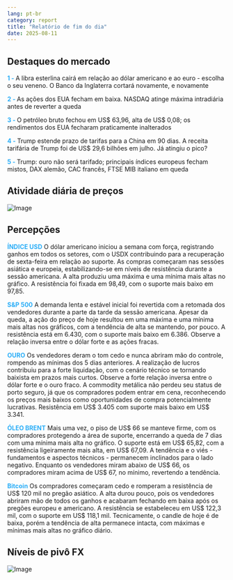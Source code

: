 ```yaml
---
lang: pt-br
category: report
title: "Relatório de fim do dia"
date: 2025-08-11
---
```



<h2>Destaques do mercado</h2>
<strong style="color: #2caef7;">1 - </strong> A libra esterlina cairá em relação ao dólar americano e ao euro - escolha o seu veneno. O Banco da Inglaterra cortará novamente, e novamente

<strong style="color: #2caef7;">2 - </strong> As ações dos EUA fecham em baixa. NASDAQ atinge máxima intradiária antes de reverter a queda

<strong style="color: #2caef7;">3 - </strong> O petróleo bruto fechou em US$ 63,96, alta de US$ 0,08; os rendimentos dos EUA fecharam praticamente inalterados


<strong style="color: #2caef7;">4 - </strong> Trump estende prazo de tarifas para a China em 90 dias. A receita tarifária de Trump foi de US$ 29,6 bilhões em julho. Já atingiu o pico?

<strong style="color: #2caef7;">5 - </strong> Trump: ouro não será tarifado; principais índices europeus fecham mistos, DAX alemão, CAC francês, FTSE MIB italiano em queda




<h2>Atividade diária de preços</h2>
<img src="https://markleighedu.github.io/img/Aug-2025/11-Aug-2025/price.jpg" alt="Image"/>

<h2>Percepções</h2>
<strong style="color: #2caef7;">ÍNDICE USD</strong> O dólar americano iniciou a semana com força, registrando ganhos em todos os setores, com o USDX contribuindo para a recuperação de sexta-feira em relação ao suporte. As compras começaram nas sessões asiática e europeia, estabilizando-se em níveis de resistência durante a sessão americana. A alta produziu uma máxima e uma mínima mais altas no gráfico. A resistência foi fixada em 98,49, com o suporte mais baixo em 97,85.

<strong style="color: #2caef7;">S&P 500</strong> A demanda lenta e estável inicial foi revertida com a retomada dos vendedores durante a parte da tarde da sessão americana. Apesar da queda, a ação do preço de hoje resultou em uma máxima e uma mínima mais altas nos gráficos, com a tendência de alta se mantendo, por pouco. A resistência está em 6.430, com o suporte mais baixo em 6.386. Observe a relação inversa entre o dólar forte e as ações fracas.

<strong style="color: #2caef7;">OURO</strong> Os vendedores deram o tom cedo e nunca abriram mão do controle, rompendo as mínimas dos 5 dias anteriores. A realização de lucros contribuiu para a forte liquidação, com o cenário técnico se tornando baixista em prazos mais curtos. Observe a forte relação inversa entre o dólar forte e o ouro fraco. A commodity metálica não perdeu seu status de porto seguro, já que os compradores podem entrar em cena, reconhecendo os preços mais baixos como oportunidades de compra potencialmente lucrativas. Resistência em US$ 3.405 com suporte mais baixo em US$ 3.341.

<strong style="color: #2caef7;">ÓLEO BRENT</strong> Mais uma vez, o piso de US$ 66 se manteve firme, com os compradores protegendo a área de suporte, encerrando a queda de 7 dias com uma mínima mais alta no gráfico. O suporte está em US$ 65,82, com a resistência ligeiramente mais alta, em US$ 67,09. A tendência e o viés - fundamentos e aspectos técnicos - permanecem inclinados para o lado negativo. Enquanto os vendedores miram abaixo de US$ 66, os compradores miram acima de US$ 67, no mínimo, revertendo a tendência.

<strong style="color: #2caef7;">Bitcoin</strong> Os compradores começaram cedo e romperam a resistência de US$ 120 mil no pregão asiático. A alta durou pouco, pois os vendedores abriram mão de todos os ganhos e acabaram fechando em baixa após os pregões europeu e americano. A resistência se estabeleceu em US$ 122,3 mil, com o suporte em US$ 118,1 mil. Tecnicamente, o candle de hoje é de baixa, porém a tendência de alta permanece intacta, com máximas e mínimas mais altas no gráfico diário.



<h2>Níveis de pivô FX</h2>
<img src="https://markleighedu.github.io/img/Aug-2025/11-Aug-2025/pivot.jpg" alt="Image"/>
